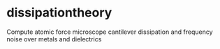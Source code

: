 # dissipationtheory
Compute atomic force microscope cantilever dissipation and frequency noise over metals and dielectrics
